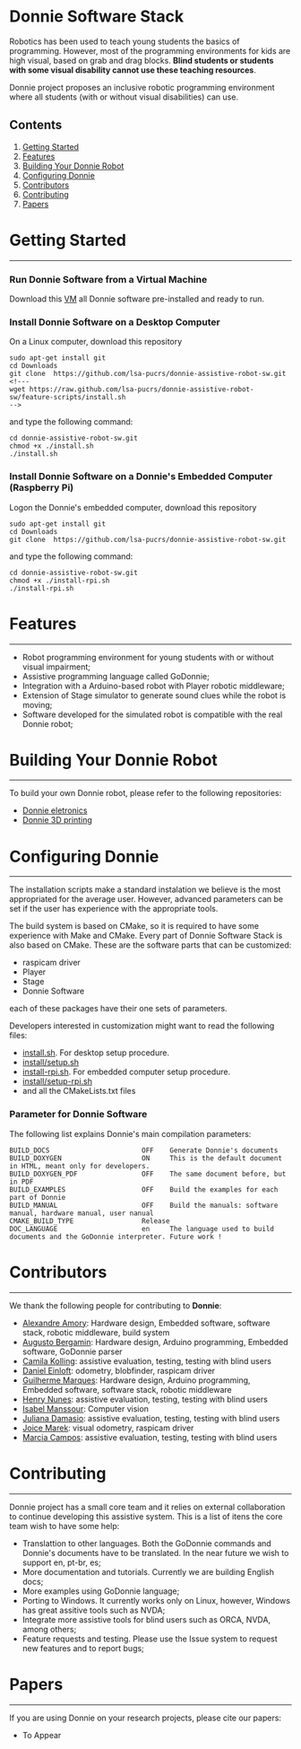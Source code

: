 
<!---
[//]: # incluir travis
[//]: #| Linux                           |
[//]: #|---------------------------------|
[//]: #| [![Build Status][master]][repo] |
[//]: # https://github.com/forexample/package-example/blob/master/CMakeLists.txt

[//]: #[master]: https://travis-ci.org/forexample/package-example.svg?branch=master
[//]: #[repo]: https://travis-ci.org/forexample/package-example
-->

# Donnie Software Stack

Robotics has been used to teach young students the basics of programming. However, 
most of the programming environments for kids are high visual, based on grab and drag blocks.
**Blind students or students with some visual disability cannot use these teaching resources**. 

Donnie project proposes an inclusive robotic programming environment where all students 
(with or without visual disabilities) can use. 

Contents
--------

1. [Getting Started](#getting-started)
2. [Features](#features)
3. [Building Your Donnie Robot](#building-your-donnie-robot)
4. [Configuring Donnie](#configuring-donnie)
5. [Contributors](#contributors)
6. [Contributing](#contributing)
7. [Papers](#papers)


# Getting Started
---------------

<!---
TODO colocar um link do Donnie no youtube
<a href="http://www.youtube.com/watch?feature=player_embedded&v=YOUTUBE_VIDEO_ID_HERE
" target="_blank"><img src="http://img.youtube.com/vi/YOUTUBE_VIDEO_ID_HERE/0.jpg" 
alt="IMAGE ALT TEXT HERE" width="240" height="180" border="10" /></a>
-->

### Run Donnie Software from a Virtual Machine

 Download this [VM](link) all Donnie software pre-installed and ready to run.


### Install Donnie Software on a Desktop Computer

 On a Linux computer, download this repository 
 
	sudo apt-get install git
	cd Downloads
 	git clone  https://github.com/lsa-pucrs/donnie-assistive-robot-sw.git
	<!---
	wget https://raw.github.com/lsa-pucrs/donnie-assistive-robot-sw/feature-scripts/install.sh
	-->
	
 and type the following command:

	cd donnie-assistive-robot-sw.git
	chmod +x ./install.sh 
	./install.sh




### Install Donnie Software on a Donnie's Embedded Computer (Raspberry Pi)

 Logon the Donnie's embedded computer, download this repository 
 
	sudo apt-get install git
	cd Downloads
 	git clone  https://github.com/lsa-pucrs/donnie-assistive-robot-sw.git
	
 and type the following command:

	cd donnie-assistive-robot-sw.git
	chmod +x ./install-rpi.sh 
	./install-rpi.sh

# Features
---------------

* Robot programming environment for young students with or without visual impairment; 
* Assistive programming language called GoDonnie;
* Integration with a Arduino-based robot with Player robotic middleware;
* Extension of Stage simulator to generate sound clues while the robot is moving;
* Software developed for the simulated robot is compatible with the real Donnie robot;

# Building Your Donnie Robot
---------------

To build your own Donnie robot, please refer to the following repositories:

* [Donnie eletronics](https://github.com/lsa-pucrs/donnie-assistive-robot-hw)
* [Donnie 3D printing](https://github.com/lsa-pucrs/donnie-assistive-robot-3d)


# Configuring Donnie
---------------

The installation scripts make a standard instalation we believe is the most appropriated for the average user.
However, advanced parameters can be set if the user has experience with the appropriate tools.

The build system is based on CMake, so it is required to have some experience with Make and CMake.
Every part of Donnie Software Stack is also based on CMake. These are the software parts that can be customized:

- raspicam driver
- Player
- Stage
- Donnie Software

each of these packages have their one sets of parameters. 

Developers interested in customization might want to read the following files:

- [install.sh](install.sh). For desktop setup procedure.
- [install/setup.sh](install/setup.sh)
- [install-rpi.sh](install-rpi.sh). For embedded computer setup procedure.
- [install/setup-rpi.sh](install/setup-rpi.sh)
- and all the CMakeLists.txt files


### Parameter for Donnie Software

The following list explains Donnie's main compilation parameters:

	BUILD_DOCS                       OFF    Generate Donnie's documents
	BUILD_DOXYGEN                    ON     This is the default document in HTML, meant only for developers.
	BUILD_DOXYGEN_PDF                OFF    The same document before, but in PDF
	BUILD_EXAMPLES                   OFF    Build the examples for each part of Donnie
	BUILD_MANUAL                     OFF    Build the manuals: software manual, hardware manual, user nanual
	CMAKE_BUILD_TYPE                 Release 
	DOC_LANGUAGE                     en     The language used to build documents and the GoDonnie interpreter. Future work !

# Contributors
------------

We thank the following people for contributing to **Donnie**:

* [Alexandre Amory](https://github.com/amamory): Hardware design, Embedded software, software stack, robotic middleware, build system
* [Augusto Bergamin](https://github.com/AugustoPB): Hardware design, Arduino programming, Embedded software, GoDonnie parser
* [Camila Kolling](https://github.com/camilakolling): assistive evaluation, testing, testing with blind users
* [Daniel Einloft](https://github.com/DanielEinlof): odometry, blobfinder, raspicam driver
* [Guilherme Marques](https://github.com/marquesgh2m): Hardware design, Arduino programming, Embedded software, software stack, robotic middleware
* [Henry Nunes](https://github.com/HenryNunes): assistive evaluation, testing, testing with blind users
* [Isabel Manssour](https://github.com/isabelhm): Computer vision
* [Juliana Damasio](https://github.com/julianadamasio): assistive evaluation, testing, testing with blind users
* [Joice Marek](https://github.com/joiceMarek): visual odometry, raspicam driver
* [Marcia Campos](https://github.com/marciabcampos): assistive evaluation, testing, testing with blind users

# Contributing
------------

Donnie project has a small core team and it relies on external collaboration to continue developing this assistive system.
This is a list of itens the core team wish to have some help:

* Translattion to other languages. Both the GoDonnie commands and Donnie's documents have to be translated. In the near future we wish to support en, pt-br, es;
* More documentation and tutorials. Currently we are building English docs;
* More examples using GoDonnie language;
* Porting to Windows. It currently works only on Linux, however, Windows has great assitive tools such as NVDA;
* Integrate more assistive tools for blind users such as ORCA, NVDA, among others;
* Feature requests and testing. Please use the Issue system to request new features and to report bugs;


# Papers
------------

If you are using Donnie on your research projects, please cite our papers:

* To Appear


